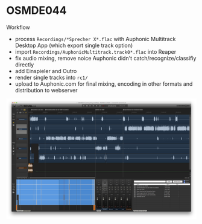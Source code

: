 # OSMDE044

Workflow
* process `Recordings/*Sprecher X*.flac` with Auphonic Multitrack Desktop App (which export single track option)
* import  `Recordings/AuphonicMultitrack.track0*.flac` into Reaper
* fix audio mixing, remove noice Auphonic didn't catch/recognize/classifiy directly
* add Einspieler and Outro
* render single tracks into `rc1/`
* upload to Auphonic.com for final mixing, encoding in other formats and distribution to webserver


[![Screenshot OSMDE044 in Reaper](screenshot-reaper.png)](https://raw.githubusercontent.com/saerdnaer/OSMDE044/master/screenshot-reaper.png)
